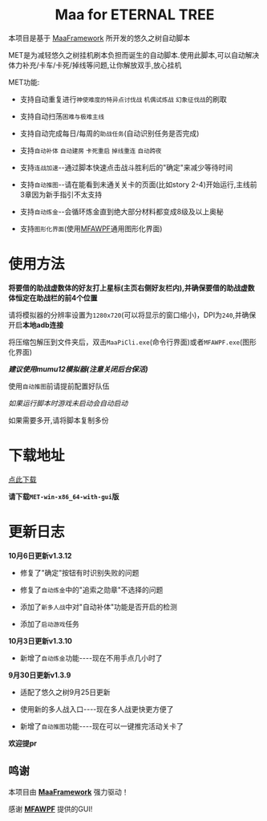 <!-- markdownlint-disable MD033 MD041 -->
<p align="center">
</p>

<div align="center">

# Maa for ETERNAL TREE

</div>

本项目是基于 [MaaFramework](https://github.com/MaaXYZ/MaaFramework) 所开发的悠久之树自动脚本

MET是为减轻悠久之树挂机刷本负担而诞生的自动脚本.使用此脚本,可以自动解决体力补充/卡车/卡死/掉线等问题,让你解放双手,放心挂机

MET功能:

 - 支持自动重复进行`神使难度的特异点讨伐战` `机偶试炼战` `幻象征伐战`的刷取

 - 支持自动扫荡`困难与极难主线`

 - 支持自动完成每日/每周的`助战任务`(自动识别任务是否完成)

 - 支持`自动补体` `自动建房` `卡死重启` `掉线重连` `自动跨夜`

 - 支持`连战加速`--通过脚本快速点击战斗胜利后的"确定"来减少等待时间

 - 支持`自动推图`--请在能看到未通关关卡的页面(比如story 2-4)开始运行,主线前3章因为新手指引不太支持

 - 支持`自动炼金`--会循环炼金直到绝大部分材料都变成8级及以上奥秘

 - 支持`图形化界面`(使用[MFAWPF](https://github.com/SweetSmellFox/MFAWPF)通用图形化界面)

# 使用方法

**将要借的助战虚数体的好友打上星标(主页右侧好友栏内),并确保要借的助战虚数体恒定在助战栏的前4个位置**

请将模拟器的分辨率设置为`1280x720`(可以将显示的窗口缩小)，DPI为`240`,并确保开启**本地adb连接**

将压缩包解压到文件夹后，双击`MaaPiCli.exe`(命令行界面)或者`MFAWPF.exe`(图形化界面)

***建议使用mumu12模拟器(注意关闭后台保活)***

使用`自动推图`前请提前配置好队伍

*如果运行脚本时游戏未启动会自动启动*

如果需要多开,请将脚本复制多份

# 下载地址
[点此下载](https://github.com/shanchuan001/MET/releases)

**请下载`MET-win-x86_64-with-gui`版**


# 更新日志

**10月6日更新v1.3.12**

 - 修复了"确定"按钮有时识别失败的问题

 - 修复了`自动炼金`中的"追索之勋章"不选择的问题

 - 添加了`新多人战`中对"自动补体"功能是否开启的检测

 - 添加了`启动游戏`任务

**10月3日更新v1.3.10**

 - 新增了`自动炼金`功能----现在不用手点几小时了

**9月30日更新v1.3.9**

 - 适配了悠久之树9月25日更新

 - 使用新的多人战入口----现在多人战更快更方便了

 - 新增了`自动推图`功能----现在可以一键推完活动关卡了

  **欢迎提pr**

## 鸣谢

本项目由 **[MaaFramework](https://github.com/MaaXYZ/MaaFramework)** 强力驱动！
 
感谢 **[MFAWPF](https://github.com/SweetSmellFox/MFAWPF)** 提供的GUI!

